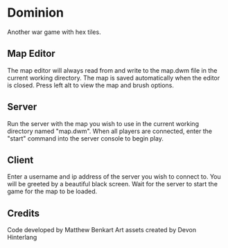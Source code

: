 # Dominion #
Another war game with hex tiles.

## Map Editor ##
The map editor will always read from and write to the map.dwm file in the current working directory. The map is saved automatically when the editor is closed. Press left alt to view the map and brush options.

## Server ##
Run the server with the map you wish to use in the current working directory named "map.dwm". When all players are connected, enter the "start" command into the server console to begin play.

## Client ##
Enter a username and ip address of the server you wish to connect to. You will be greeted by a beautiful black screen. Wait for the server to start the game for the map to be loaded.

## Credits ##
Code developed by Matthew Benkart
Art assets created by Devon Hinterlang
